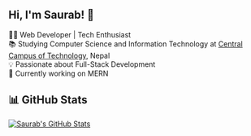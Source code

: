 ## Hi, I'm Saurab! 👋

👨‍💻 Web Developer | Tech Enthusiast<br/>
📚 Studying Computer Science and Information Technology at [Central Campus of Technology](https://cct.tu.edu.np), Nepal<br/>
💡 Passionate about Full-Stack Development<br/>
🚀 Currently working on MERN<br/>

## 📊 GitHub Stats  

[![Saurab&#39;s GitHub Stats](https://github-readme-stats.vercel.app/api?username=41saurab&count_private=true&show_icons=true&theme=radical&hide_rank=false)](https://github.com/anuraghazra/github-readme-stats)
